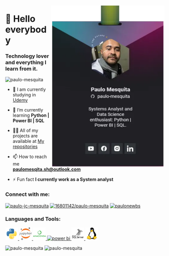 
<a href="https://paulo-mesquita.github.io/NLW_ORIGIN/" target="blank"><img align="right" height="510" width="360" src="https://raw.githubusercontent.com/paulo-mesquita/paulo-mesquita/master/badge.webp" alt="badge" /></a>

<h1 align="left">👋 Hello everybody</h1>
<h3 align="left">Technology lover and everything I learn from it.</h3>

<p align="left"> <img src="https://komarev.com/ghpvc/?username=paulo-mesquita&label=Profile%20views&color=0e75b6&style=flat" alt="paulo-mesquita" /> </p>

- 🔭 I am currently studying in [Udemy](https://www.udemy.com/user/paulo-jose-costa-de-mesquita/)

- 🌱 I’m currently learning **Python | Power BI | SQL**

- 👨‍💻 All of my projects are available at [My repositories](https://github.com/paulo-mesquita?tab=repositories)

- 📫 How to reach me **paulomesqita.sh@outlook.com**

- ⚡ Fun fact **I currently work as a System analyst**

<h3 align="left">Connect with me:</h3>
<p align="left">
<a href="https://linkedin.com/in/paulo-jc-mesquita" target="blank"><img align="center" src="https://raw.githubusercontent.com/rahuldkjain/github-profile-readme-generator/master/src/images/icons/Social/linked-in-alt.svg" alt="paulo-jc-mesquita" height="30" width="40" /></a>
<a href="https://stackoverflow.com/users/16801142/paulo-mesquita" target="blank"><img align="center" src="https://raw.githubusercontent.com/rahuldkjain/github-profile-readme-generator/master/src/images/icons/Social/stack-overflow.svg" alt="16801142/paulo-mesquita" height="30" width="40" /></a>
<a href="https://instagram.com/paulonewbs" target="blank"><img align="center" src="https://raw.githubusercontent.com/rahuldkjain/github-profile-readme-generator/master/src/images/icons/Social/instagram.svg" alt="paulonewbs" height="30" width="40" /></a>
</p>

<h3 align="left">Languages and Tools:</h3>
<p align="left"> 
  <a href="https://www.python.org" target="_blank"> <img src="https://raw.githubusercontent.com/devicons/devicon/master/icons/python/python-original.svg" alt="python" width="40" height="40"/> </a> 
  <a href="https://jupyter.org/" target="_blank"> <img src="https://raw.githubusercontent.com/devicons/devicon/master/icons/jupyter/jupyter-original-wordmark.svg" alt="jupyter" width="40" height="40"/> </a> 
  <a href="https://www.anaconda.com/" target="_blank"> <img src="https://raw.githubusercontent.com/devicons/devicon/master/icons/anaconda/anaconda-original-wordmark.svg" alt="anaconda" width="40" height="40"/> </a> 
  <a href="https://powerbi.microsoft.com" target="_blank"> <img src="https://upload.wikimedia.org/wikipedia/commons/c/cf/New_Power_BI_Logo.svg" alt="power bi" width="40" height="40"/> </a> 
  <a href="https://www.microsoft.com/en-us/sql-server" target="_blank"> <img src="https://raw.githubusercontent.com/devicons/devicon/master/icons/microsoftsqlserver/microsoftsqlserver-plain-wordmark.svg" alt="sql" width="40" height="40"/> </a>
  <a href="https://www.linux.org/" target="_blank"> <img src="https://raw.githubusercontent.com/devicons/devicon/master/icons/linux/linux-original.svg" alt="linux" width="40" height="40"/> </a>
</p>


<p><img align="left" src="https://github-readme-stats.vercel.app/api/top-langs?username=paulo-mesquita&show_icons=true&locale=en&layout=compact" alt="paulo-mesquita" /></p>

<p>&nbsp;<img align="rigth" width="340rem" src="https://github-readme-stats.vercel.app/api?username=paulo-mesquita&show_icons=true&locale=en" alt="paulo-mesquita" /></p>
